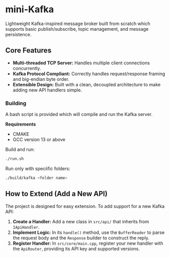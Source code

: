 # mini-Kafka
Lightweight Kafka-inspired message broker built from scratch which supports basic publish/subscribe, topic management, and message persistence.

## Core Features

-   **Multi-threaded TCP Server:** Handles multiple client connections concurrently.
-   **Kafka Protocol Compliant:** Correctly handles request/response framing and big-endian byte order.
-   **Extensible Design:** Built with a clean, decoupled architecture to make adding new API handlers simple.

### Building

A bash script is provided which will compile and run the Kafka server.

**Requirements**
- CMAKE
- GCC version 13 or above

Build and run:
```sh
./run.sh
```

Run only with speciific folders:
```sh
./build/kafka <folder name>
```

## How to Extend (Add a New API)

The project is designed for easy extension. To add support for a new Kafka API:

1.  **Create a Handler:** Add a new class in `src/api/` that inherits from `IApiHandler`.
2.  **Implement Logic:** In its `handle()` method, use the `BufferReader` to parse the request body and the `Response` builder to construct the reply.
3.  **Register Handler:** In `src/core/main.cpp`, register your new handler with the `ApiRouter`, providing its API key and supported versions.
